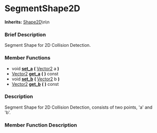 #  SegmentShape2D  
**Inherits:** [Shape2D](class_shape2d)\\n\\n
###  Brief Description  
Segment Shape for 2D Collision Detection.

###  Member Functions 
  * void  **[set_a](#set_a)**  **(** [Vector2](class_vector2) a  **)**
  * [Vector2](class_vector2)  **[get_a](#get_a)**  **(** **)** const
  * void  **[set_b](#set_b)**  **(** [Vector2](class_vector2) b  **)**
  * [Vector2](class_vector2)  **[get_b](#get_b)**  **(** **)** const

###  Description  
Segment Shape for 2D Collision Detection, consists of two points, 'a' and 'b'.

###  Member Function Description  
